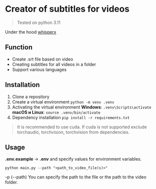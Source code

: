 # Creator of subtitles for videos

> Tested on python 3.11

Under the hood [whisperx](https://github.com/m-bain/whisperX)

## Function

- Create .srt file based on video
- Creating subtitles for all videos in a folder
- Support various languages

## Installation

1. Clone a repository
2. Create a virtual environment
```python -m venv .venv```
3. Activating the virtual environment
**Windows**: ```.venv\Scripts\activate```
**macOS и Linux**: ```source .venv/bin/activate```
4. Dependency installation
```pip install -r requirements.txt```
> It is recommended to use cuda.
> If cuda is not supported exclude torchaudio, torchvision, torchvision from dependencies.

## Usage

**.env.example** -> **.env** and specify values for environment variables.

```python main.py --path "<path_to_video_file(s)>"```

-p (--path) You can specify the path to the file or the path to the video folder.